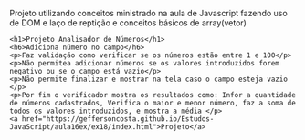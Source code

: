 Projeto utilizando conceitos ministrado na aula de Javascript fazendo uso de DOM e laço de reptição e conceitos básicos de array(vetor)

    <h1>Projeto Analisador de Números</h1>
    <h6>Adiciona número no campo</h6>
    <p>Faz validação como verificar se os números estão entre 1 e 100</p>
    <p>Não permitea adicionar números se os valores introduzidos forem negativo ou se o campo está vazio</p>
    <p>Não permite finalizar e mostrar na tela caso o campo esteja vazio </p>
    <p>Por fim o verificador mostra os resultados como: Infor a quantidade de números cadastrados, Verifica o maior e menor número, faz a soma de todos os valores introduzidos, e mostra a média </p>
    <a href="https://geffersoncosta.github.io/Estudos-JavaScript/aula16ex/ex18/index.html">Projeto</a>

